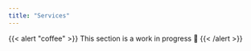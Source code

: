 ```yaml
---
title: "Services"
---
```


{{< alert "coffee" >}}
This section is a work in progress :construction:
{{< /alert >}}